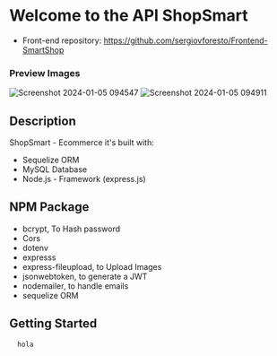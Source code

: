 # Welcome to the API ShopSmart

+ Front-end repository: https://github.com/sergiovforesto/Frontend-SmartShop

### Preview Images
![Screenshot 2024-01-05 094547](https://github.com/sergiovforesto/api-shopsmart-ecommerce/assets/107615935/a00938af-703a-453a-9b14-dcb4bdeb83eb)
![Screenshot 2024-01-05 094911](https://github.com/sergiovforesto/api-shopsmart-ecommerce/assets/107615935/4af3a743-8b64-4f9b-b24d-38ca711ea6ee)

## Description

ShopSmart - Ecommerce it's built with:
+ Sequelize ORM
+ MySQL Database
+ Node.js - Framework (express.js)

## NPM Package
+ bcrypt, To Hash password
+ Cors
+ dotenv
+ expresss
+ express-fileupload, to Upload Images
+ jsonwebtoken, to generate a JWT
+ nodemailer, to handle emails
+ sequelize ORM


## Getting Started
```bash
  hola

```

